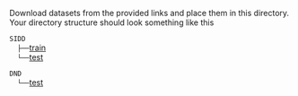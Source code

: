 Download datasets from the provided links and place them in this directory. Your directory structure should look something like this

`SIDD` <br/>
  `├──`[train](https://www.eecs.yorku.ca/~kamel/sidd/dataset.php) <br/>
  `└──`[test](https://www.eecs.yorku.ca/~kamel/sidd/benchmark.php)

`DND` <br/>
  `└──`[test](https://noise.visinf.tu-darmstadt.de/downloads/)
